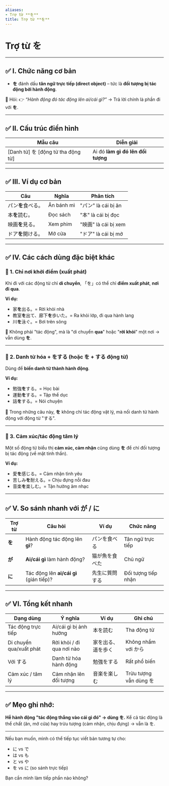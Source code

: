 ```yaml
---
aliases:
- Trợ từ **を**
title: Trợ từ **を**
---
```

# Trợ từ **を**

---

## ✅ I. Chức năng cơ bản

* **を** đánh dấu **tân ngữ trực tiếp (direct object)** – tức là **đối tượng bị tác động bởi hành động**.

📌 Hỏi: 👉 *“Hành động đó tác động lên ai/cái gì?”*
→ Trả lời chính là phần đi với **を**.

---

## ✅ II. Cấu trúc điển hình

| Mẫu câu                             | Diễn giải                         |
| ----------------------------------- | --------------------------------- |
| \[Danh từ] を \[động từ tha động từ] | Ai đó **làm gì đó lên đối tượng** |

---

## ✅ III. Ví dụ cơ bản

| Câu         | Nghĩa      | Phân tích          |
| ----------- | ---------- | ------------------ |
| パン**を**食べる。 | Ăn bánh mì | "パン" là cái bị ăn  |
| 本**を**読む。   | Đọc sách   | "本" là cái bị đọc  |
| 映画**を**見る。  | Xem phim   | "映画" là cái bị xem |
| ドア**を**開ける。 | Mở cửa     | "ドア" là cái bị mở  |

---

## ✅ IV. Các cách dùng đặc biệt khác

### 🔹 1. Chỉ nơi khởi điểm (xuất phát)

Khi đi với các động từ chỉ **di chuyển**, 「を」có thể chỉ **điểm xuất phát**, **nơi đi qua**.

**Ví dụ:**

* 家**を**出る。= Rời khỏi nhà
* 教室**を**出て、廊下**を**歩いた。= Ra khỏi lớp, đi qua hành lang
* 川**を**泳ぐ。= Bơi trên sông

📌 Không phải "tác động", mà là "di chuyển **qua**" hoặc "**rời khỏi**" một nơi → vẫn dùng **を**.

---

### 🔹 2. Danh từ hóa + をする (hoặc を + する động từ)

Dùng để **biến danh từ thành hành động**.

**Ví dụ:**

* 勉強**を**する。= Học bài
* 運動**を**する。= Tập thể dục
* 話**を**する。= Nói chuyện

📌 Trong những câu này, **を** không chỉ tác động vật lý, mà nối danh từ hành động với động từ "する".

---

### 🔹 3. Cảm xúc/tác động tâm lý

Một số động từ biểu thị **cảm xúc, cảm nhận** cũng dùng **を** để chỉ đối tượng bị tác động (về mặt tinh thần).

**Ví dụ:**

* 愛**を**感じる。= Cảm nhận tình yêu
* 苦しみ**を**耐える。= Chịu đựng nỗi đau
* 音楽**を**楽しむ。= Tận hưởng âm nhạc

---

## ✅ V. So sánh nhanh với が / に

| Trợ từ | Câu hỏi                                 | Ví dụ   | Chức năng           |
| ------ | --------------------------------------- | ------- | ------------------- |
| **を**  | Hành động tác động lên **gì**?          | パンを食べる  | Tân ngữ trực tiếp   |
| **が**  | **Ai/cái gì** làm hành động?            | 猫が魚を食べた | Chủ ngữ             |
| **に**  | Tác động lên **ai/cái gì** (gián tiếp)? | 先生に質問する | Đối tượng tiếp nhận |

---

## ✅ VI. Tổng kết nhanh

| Dạng dùng               | Ý nghĩa                   | Ví dụ     | Ghi chú               |
| ----------------------- | ------------------------- | --------- | --------------------- |
| Tác động trực tiếp      | Ai/cái gì bị ảnh hưởng    | 本を読む      | Tha động từ           |
| Di chuyển qua/xuất phát | Rời khỏi / đi qua nơi nào | 家を出る、道を歩く | Không nhầm với から     |
| Với する                  | Danh từ hóa hành động     | 勉強をする     | Rất phổ biến          |
| Cảm xúc / tâm lý        | Cảm nhận lên đối tượng    | 音楽を楽しむ    | Trừu tượng vẫn dùng を |

---

## ✅ Mẹo ghi nhớ:

**Hễ hành động "tác động thẳng vào cái gì đó" → dùng を.**
Kể cả tác động là thể chất (ăn, mở cửa) hay trừu tượng (cảm nhận, chịu đựng) → vẫn là を.

---

Nếu bạn muốn, mình có thể tiếp tục viết bản tương tự cho:

* に vs で
* は vs も
* と vs や
* を vs に (so sánh trực tiếp)

Bạn cần mình làm tiếp phần nào không?
